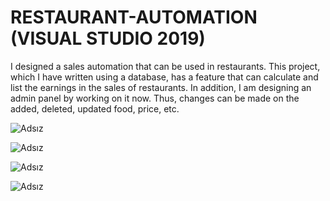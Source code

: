 # RESTAURANT-AUTOMATION (VISUAL STUDIO 2019)
I designed a sales automation that can be used in restaurants. This project, which I have written using a database, has a feature that can calculate and list the earnings in the sales of restaurants. In addition, I am designing an admin panel by working on it now. Thus, changes can be made on the added, deleted, updated food, price, etc.


![Adsız](https://user-images.githubusercontent.com/67559667/98443261-4fb49380-211b-11eb-8baf-d0ab13fcab64.png)


![Adsız](https://user-images.githubusercontent.com/67559667/98443396-0fa1e080-211c-11eb-959b-179e846357dc.png)

![Adsız](https://user-images.githubusercontent.com/67559667/98443468-7de6a300-211c-11eb-8ee6-a94ffac2d992.png)

![Adsız](https://user-images.githubusercontent.com/67559667/98443619-78d62380-211d-11eb-8709-61c7948c5043.png)

